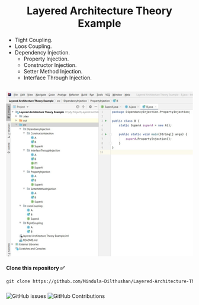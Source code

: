 <div align="center"> 

# Layered Architecture Theory Example

</div>

- Tight Coupling.
- Loos Coupling.
- Dependency Injection.
   - Property Injection.
   - Constructor Injection.
   - Setter Method Injection.
   - Interface Through Injection.

##

<div align="left">

<img src="https://github.com/Mindula-Dilthushan/Layered-Architecture-Theory-Example/blob/master/SharedScreenshot.jpg">
</div>

#### Clone this repository ✅
```md
git clone https://github.com/Mindula-Dilthushan/Layered-Architecture-Theory-Example.git
```
###

![GitHub issues](https://img.shields.io/github/issues/Mindula-Dilthushan/Layered-Architecture-Theory-Example?&labelColor=black&color=eb3b5a&label=Issues&logo=issues&logoColor=black&style=for-the-badge)
![GitHub Contributions](https://img.shields.io/github/contributors/Mindula-Dilthushan/Layered-Architecture-Theory-Example?&labelColor=black&color=8854d0&style=for-the-badge)
